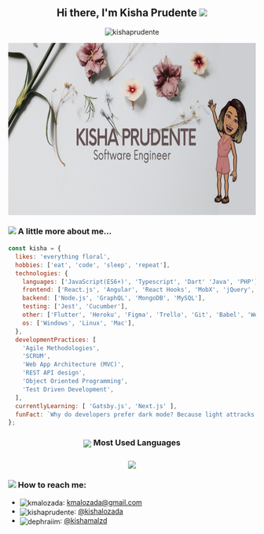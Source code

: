 
<h2 align="center">
  Hi there, I'm Kisha Prudente <img src="https://media.giphy.com/media/d7U9wE4REtinUIDeQ7/giphy.gif" width="30">
</h2>
 <p align="center"> <img src="https://komarev.com/ghpvc/?username=kishaprudente" alt="kishaprudente"/></p>
<p align="center">
  <img align="center" src="https://github.com/kishaprudente/kishaprudente/blob/master/assets/banner.png" alt="banner that says Kisha Prudente - software engineer" height="350">
</p>

### <img src="https://media.giphy.com/media/U4qQKbaM2evCBkfyX0/giphy.gif" width="30"> A little more about me...  
```javascript
const kisha = {
  likes: 'everything floral',
  hobbies: ['eat', 'code', 'sleep', 'repeat'],
  technologies: {
    languages: ['JavaScript(ES6+)', 'Typescript', 'Dart' 'Java', 'PHP'],
    frontend: ['React.js', 'Angular', 'React Hooks', 'MobX', 'jQuery', 'HTML5', 'CSS3'],
    backend: ['Node.js', 'GraphQL', 'MongoDB', 'MySQL'],
    testing: ['Jest', 'Cucumber'],
    other: ['Flutter', 'Heroku', 'Figma', 'Trello', 'Git', 'Babel', 'Webpack'],
    os: ['Windows', 'Linux', 'Mac'],
  },
  developmentPractices: [
    'Agile Methodologies',
    'SCRUM',
    'Web App Architecture (MVC)',
    'REST API design',
    'Object Oriented Programming',
    'Test Driven Development',
  ],
  currentlyLearning: [ 'Gatsby.js', 'Next.js' ],
  funFact: `Why do developers prefer dark mode? Because light attracks bugs.`
};
```

<h3 align="center">
  <img align="center" src="https://media.giphy.com/media/0pdCSfitokQguvppgd/giphy.gif" width="30"> Most Used Languages
<h3>
<p align="center">
  <img align="center" src="https://github-readme-stats.vercel.app/api/top-langs/?username=kishaprudente&layout=compact&hide_title=true&langs_count=10"/>
</p>

 ### <img src="https://media.giphy.com/media/QaMRLY2nyVSUu9rZRw/giphy.gif" width="30"> How to reach me:
  - <img align="center" src="https://cdn.jsdelivr.net/npm/simple-icons@3.0.1/icons/gmail.svg" alt="kmalozada" height="20" width="20" />: <a href="mailto: kmalozada@gmail.com" target="_blank">kmalozada@gmail.com</a>
 - <img align="center" src="https://cdn.jsdelivr.net/npm/simple-icons@3.0.1/icons/linkedin.svg" alt="kishaprudente" height="20" width="20" />: <a href="https://linkedin.com/in/kishalozada" target="_blank">@kishalozada</a>
 - <img align="center" src="https://cdn.jsdelivr.net/npm/simple-icons@3.0.1/icons/instagram.svg" alt="dephraiim" height="20" width="20" />: <a href="https://instagram.com/kishamalzd" target="_blank">@kishamalzd</a>


<!--
**kishaprudente/kishaprudente** is a ✨ _special_ ✨ repository because its `README.md` (this file) appears on your GitHub profile.

Here are some ideas to get you started:

- 🔭 I’m currently working on ...
- 🌱 I’m currently learning ...
- 👯 I’m looking to collaborate on ...
- 🤔 I’m looking for help with ...
- 💬 Ask me about ...
- 📫 How to reach me: ...
- 😄 Pronouns: ...
- ⚡ Fun fact: ...
`Always code as if the guy who ends up maintaining your code will 
    be a violent psychopath who knows where you live. -Martin Golding`
  -->

